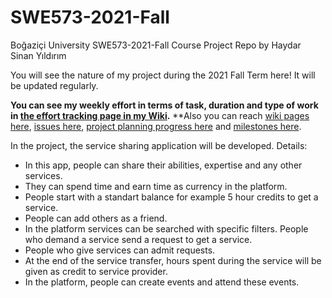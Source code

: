 # SWE573-2021-Fall
Boğaziçi University SWE573-2021-Fall Course Project Repo by Haydar Sinan Yıldırım

You will see the nature of my project during the 2021 Fall Term here! It will be updated regularly.

**You can see my weekly effort in terms of task, duration and type of work in [the effort tracking page in my Wiki](https://github.com/haydarsinan/SWE573-2021-Fall/wiki/My-Effort-Tracking-Table).**
**Also you can reach [wiki pages here](https://github.com/haydarsinan/SWE573-2021-Fall/wiki), [issues here](https://github.com/haydarsinan/SWE573-2021-Fall/issues), [project planning progress here](https://github.com/haydarsinan/SWE573-2021-Fall/projects) and [milestones here](https://github.com/haydarsinan/SWE573-2021-Fall/milestones).

In the project, the service sharing application will be developed. 
Details:
* In this app, people can share their abilities, expertise and any other services.
* They can spend time and earn time as currency in the platform.
* People start with a standart balance for example 5 hour credits to get a service.
* People can add others as a friend.
* In the platform services can be searched with specific filters. People who demand a service send a request to get a service.
* People who give services can admit requests.
* At the end of the service transfer, hours spent during the service will be given as credit to service provider.
* In the platform, people can create events and attend these events.

